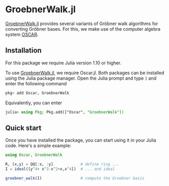 # GroebnerWalk.jl

[GroebnerWalk.jl](https://github.com/ooinaruhugh/GroebnerWalk.jl#readme) provides several variants of Gröbner walk algorithms for 
converting Gröbner bases. For this, we make use of the computer algebra system [OSCAR](https://oscar-system.github.io/Oscar.jl).

## Installation
For this package we require Julia version 1.10 or higher.


To use [GroebnerWalk.jl](https://github.com/ooinaruhugh/GroebnerWalk.jl), we require Oscar.jl.
Both packages can be installed using the Julia package manager. 
Open the Julia prompt and type `]` and enter the following command
```julia
pkg> add Oscar, GroebnerWalk
```

Equivalently, you can enter
```julia
julia> using Pkg; Pkg.add(["Oscar", "GroebnerWalk"])
```

## Quick start

Once you have installed the package, you can start using it in your Julia code. Here's a simple example:

```julia
using Oscar, GroebnerWalk

R, (x,y) = QQ[:x, :y]            # define ring ...
I = ideal([y^4+ x^3-x^2+x,x^4])  # ... and ideal

groebner_walk(I)                 # compute the Groebner basis
```
